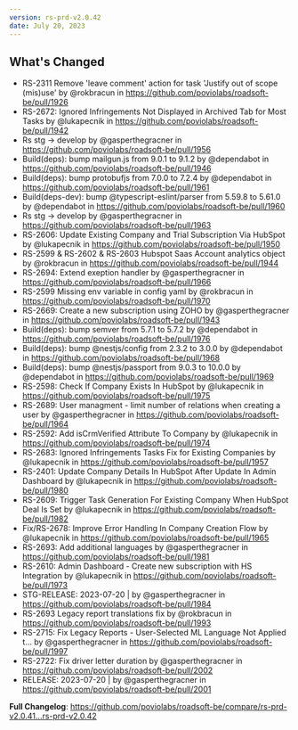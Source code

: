 ```yaml
---
version: rs-prd-v2.0.42
date: July 20, 2023
---
```


## What's Changed
* RS-2311 Remove 'leave comment' action for task 'Justify out of scope (mis)use' by @rokbracun in https://github.com/poviolabs/roadsoft-be/pull/1926
* RS-2672: Ignored Infringements Not Displayed in Archived Tab for Most Tasks by @lukapecnik in https://github.com/poviolabs/roadsoft-be/pull/1942
* Rs stg -> develop by @gasperthegracner in https://github.com/poviolabs/roadsoft-be/pull/1956
* Build(deps): bump mailgun.js from 9.0.1 to 9.1.2 by @dependabot in https://github.com/poviolabs/roadsoft-be/pull/1946
* Build(deps): bump protobufjs from 7.0.0 to 7.2.4 by @dependabot in https://github.com/poviolabs/roadsoft-be/pull/1961
* Build(deps-dev): bump @typescript-eslint/parser from 5.59.8 to 5.61.0 by @dependabot in https://github.com/poviolabs/roadsoft-be/pull/1960
* Rs stg -> develop by @gasperthegracner in https://github.com/poviolabs/roadsoft-be/pull/1963
* RS-2606: Update Existing Company and Trial Subscription Via HubSpot by @lukapecnik in https://github.com/poviolabs/roadsoft-be/pull/1950
* RS-2599 & RS-2602 & RS-2603 Hubspot Saas Account analytics object by @rokbracun in https://github.com/poviolabs/roadsoft-be/pull/1944
* RS-2694: Extend exeption handler by @gasperthegracner in https://github.com/poviolabs/roadsoft-be/pull/1966
* RS-2599 Missing env variable in config yaml by @rokbracun in https://github.com/poviolabs/roadsoft-be/pull/1970
* RS-2669: Create a new subscription using ZOHO by @gasperthegracner in https://github.com/poviolabs/roadsoft-be/pull/1943
* Build(deps): bump semver from 5.7.1 to 5.7.2 by @dependabot in https://github.com/poviolabs/roadsoft-be/pull/1976
* Build(deps): bump @nestjs/config from 2.3.2 to 3.0.0 by @dependabot in https://github.com/poviolabs/roadsoft-be/pull/1968
* Build(deps): bump @nestjs/passport from 9.0.3 to 10.0.0 by @dependabot in https://github.com/poviolabs/roadsoft-be/pull/1969
* RS-2598: Check If Company Exists In HubSpot by @lukapecnik in https://github.com/poviolabs/roadsoft-be/pull/1975
* RS-2689: User managment - limit number of relations when creating a user by @gasperthegracner in https://github.com/poviolabs/roadsoft-be/pull/1964
* RS-2592: Add isCrmVerified Attribute To Company by @lukapecnik in https://github.com/poviolabs/roadsoft-be/pull/1974
* RS-2683: Ignored Infringements Tasks Fix for Existing Companies by @lukapecnik in https://github.com/poviolabs/roadsoft-be/pull/1957
* RS-2401: Update Company Details In HubSpot After Update In Admin Dashboard by @lukapecnik in https://github.com/poviolabs/roadsoft-be/pull/1980
* RS-2609: Trigger Task Generation For Existing Company When HubSpot Deal Is Set by @lukapecnik in https://github.com/poviolabs/roadsoft-be/pull/1982
* Fix/RS-2678: Improve Error Handling In Company Creation Flow by @lukapecnik in https://github.com/poviolabs/roadsoft-be/pull/1965
* RS-2693: Add additional languages by @gasperthegracner in https://github.com/poviolabs/roadsoft-be/pull/1981
* RS-2610: Admin Dashboard - Create new subscription with HS Integration by @lukapecnik in https://github.com/poviolabs/roadsoft-be/pull/1973
* STG-RELEASE: 2023-07-20 | by @gasperthegracner in https://github.com/poviolabs/roadsoft-be/pull/1984
* RS-2693 Legacy report translations fix by @rokbracun in https://github.com/poviolabs/roadsoft-be/pull/1993
* RS-2715: Fix Legacy Reports - User-Selected ML Language Not Applied t… by @gasperthegracner in https://github.com/poviolabs/roadsoft-be/pull/1997
* RS-2722: Fix driver letter duration by @gasperthegracner in https://github.com/poviolabs/roadsoft-be/pull/2002
* RELEASE: 2023-07-20 | by @gasperthegracner in https://github.com/poviolabs/roadsoft-be/pull/2001


**Full Changelog**: https://github.com/poviolabs/roadsoft-be/compare/rs-prd-v2.0.41...rs-prd-v2.0.42